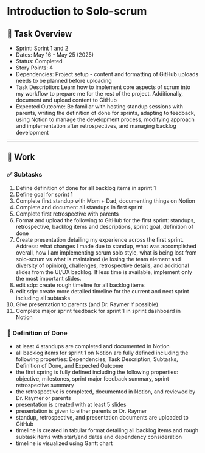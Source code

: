 # Introduction to Solo-scrum

## 📝 Task Overview
* Sprint: Sprint 1 and 2
* Dates: May 16 - May 25 (2025)
* Status: Completed
* Story Points: 4
* Dependencies: Project setup - content and formatting of GitHub uploads needs to be planned before uploading
* Task Description: Learn how to implement core aspects of scrum into my workflow to prepare me for the rest of the project. Additionally, document and upload content to GitHub
* Expected Outcome: Be familiar with hosting standup sessions with parents, writing the definition of done for sprints, adapting to feedback, using Notion to manage the development process, modifying approach and implementation after retrospectives, and managing backlog development

---

## 🔧 Work

### ✅ Subtasks
1. Define definition of done for all backlog items in sprint 1
2. Define goal for sprint 1
3. Complete first standup with Mom + Dad, documenting things on Notion
4. Complete and document all standups in first sprint
5. Complete first retrospective with parents
6. Format and upload the following to GitHub for the first sprint: standups, retrospective, backlog items and descriptions, sprint goal, definition of done
7. Create presentation detailing my experience across the first sprint. Address: what changes I made due to standup, what was accomplished overall, how I am implementing scrum solo style, what is being lost from solo-scrum vs what is maintained (ie losing the team element and diversity of opinion), challenges, retrospective details, and additional slides from the UI/UX backlog. If less time is available, implement only the most important slides.
8. edit sdp: create rough timeline for all backlog items
9. edit sdp: create more detailed timeline for the current and next sprint including all subtasks
10. Give presentation to parents (and Dr. Raymer if possible)
11. Complete major sprint feedback for sprint 1 in sprint dashboard in Notion

### 📘 Definition of Done
- at least 4 standups are completed and documented in Notion
- all backlog items for sprint 1 on Notion are fully defined including the following properties: Dependencies, Task Description, Subtasks, Definition of Done, and Expected Outcome
- the first spring is fully defined including the following properties: objective, milestones, sprint major feedback summary, sprint retrospective summary
- the retrospective is completed, documented in Notion, and reviewed by Dr. Raymer or parents
- presentation is created with at least 5 slides
- presentation is given to either parents or Dr. Raymer
- standup, retrospective, and presentation documents are uploaded to GitHub
- timeline is created in tabular format detailing all backlog items and rough subtask items with start/end dates and dependency consideration
- timeline is visualized using Gantt chart